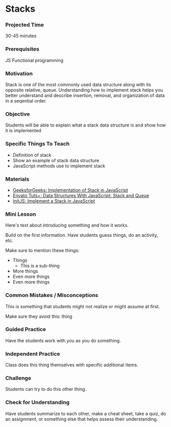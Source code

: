 # Stacks

### Projected Time
30-45 minutes

### Prerequisites
JS
Functional programming

### Motivation
Stack is one of the most commonly used data structure along with its opposite relative, queue. Understanding how to implement stack helps you better understand and describe insertion, removal, and organization of data in a seqential order.

### Objective
Students will be able to explain what a stack data structure is and show how it is implemented

### Specific Things To Teach
- Definition of stack
- Show an example of stack data structure
- JavaScript methods use to implement stack

### Materials

- [GeeksforGeeks: Implementation of Stack in JavaScript](https://www.geeksforgeeks.org/implementation-stack-javascript/)
- [Envato Tuts+: Data Structures With JavaScript: Stack and Queue](https://code.tutsplus.com/articles/data-structures-with-javascript-stack-and-queue--cms-23348)
- [InitJS: Implement a Stack in JavaScript](https://initjs.org/data-structure-stack-in-javascript-714f45dbf889)

### Mini Lesson

Here's text about introducing something and how it works.

Build on the first information. Have students guess things, do an activity, etc.

Make sure to mention these things:
- Things
  - This is a sub-thing
- More things
- Even more things
- Even more things


### Common Mistakes / Misconceptions

This is something that students might not realize or might assume at first.

Make sure they avoid this: thing


### Guided Practice

Have the students work with you as you do something.


### Independent Practice

Class does this thing themselves with specific additional items.


### Challenge

Students can try to do this other thing.


### Check for Understanding

Have students summarize to each other, make a cheat sheet, take a quiz, do an assignment, or something else that helps assess their understanding.
